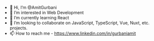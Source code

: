- 👋 Hi, I’m @AmitGurbani
- 👀 I’m interested in Web Development
- 🌱 I’m currently learning React
- 💞️ I’m looking to collaborate on JavaScript, TypeScript, Vue, Nuxt, etc. projects.
- 📫 How to reach me - https://www.linkedin.com/in/gurbaniamit

<!---
AmitGurbani/AmitGurbani is a ✨ special ✨ repository because its `README.md` (this file) appears on your GitHub profile.
You can click the Preview link to take a look at your changes.
--->
